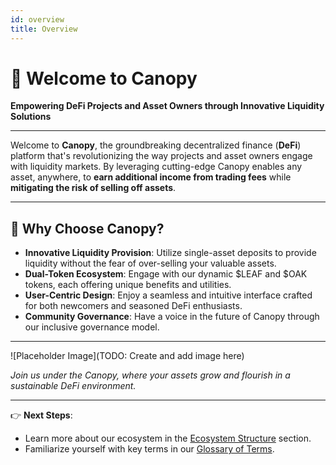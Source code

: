 ```yaml
---
id: overview
title: Overview
---
```


# 🌳 Welcome to Canopy

**Empowering DeFi Projects and Asset Owners through Innovative Liquidity Solutions**

---

Welcome to **Canopy**, the groundbreaking decentralized finance (**DeFi**) platform that's revolutionizing the way projects and asset owners engage with liquidity markets. By leveraging cutting-edge Canopy enables any asset, anywhere, to **earn additional income from trading fees** while **mitigating the risk of selling off assets**.

---

## 🌟 Why Choose Canopy?

- **Innovative Liquidity Provision**: Utilize single-asset deposits to provide liquidity without the fear of over-selling your valuable assets.
- **Dual-Token Ecosystem**: Engage with our dynamic $LEAF and $OAK tokens, each offering unique benefits and utilities.
- **User-Centric Design**: Enjoy a seamless and intuitive interface crafted for both newcomers and seasoned DeFi enthusiasts.
- **Community Governance**: Have a voice in the future of Canopy through our inclusive governance model.

---

![Placeholder Image](TODO: Create and add image here)

*Join us under the Canopy, where your assets grow and flourish in a sustainable DeFi environment.*

---

👉 **Next Steps**:

- Learn more about our ecosystem in the [Ecosystem Structure](ecosystem-structure) section.
- Familiarize yourself with key terms in our [Glossary of Terms](glossary-of-terms).

